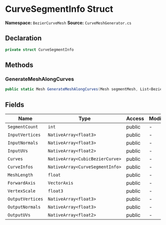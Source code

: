 # CurveSegmentInfo Struct

**Namespace:** `BezierCurveMesh`
**Source:** `CurveMeshGenerator.cs`

## Declaration

```csharp
private struct CurveSegmentInfo
```

## Methods

### GenerateMeshAlongCurves

```csharp
public static Mesh GenerateMeshAlongCurves(Mesh segmentMesh, List<BezierCurve> curves, VectorAxis forwardAxis, Vector3 vertexScale)
```

## Fields

| Name | Type | Access | Modifiers |
|------|------|--------|-----------|
| `SegmentCount` | `int` | public | - |
| `InputVertices` | `NativeArray<float3>` | public | - |
| `InputNormals` | `NativeArray<float3>` | public | - |
| `InputUVs` | `NativeArray<float2>` | public | - |
| `Curves` | `NativeArray<CubicBezierCurve>` | public | - |
| `CurveInfos` | `NativeArray<CurveSegmentInfo>` | public | - |
| `MeshLength` | `float` | public | - |
| `ForwardAxis` | `VectorAxis` | public | - |
| `VertexScale` | `float3` | public | - |
| `OutputVertices` | `NativeArray<float3>` | public | - |
| `OutputNormals` | `NativeArray<float3>` | public | - |
| `OutputUVs` | `NativeArray<float2>` | public | - |

